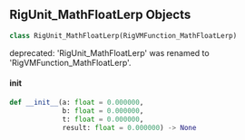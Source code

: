 ## RigUnit_MathFloatLerp Objects

```python
class RigUnit_MathFloatLerp(RigVMFunction_MathFloatLerp)
```

deprecated: 'RigUnit_MathFloatLerp' was renamed to 'RigVMFunction_MathFloatLerp'.

<a id="unreal.RigUnit_MathFloatLerp.__init__"></a>

#### __init__

```python
def __init__(a: float = 0.000000,
             b: float = 0.000000,
             t: float = 0.000000,
             result: float = 0.000000) -> None
```

<a id="unreal.RigVMFunction_MathFloatRemap"></a>